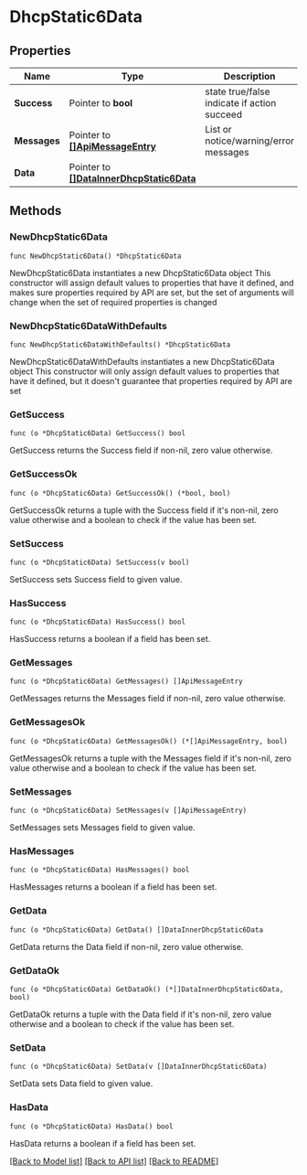 # DhcpStatic6Data

## Properties

Name | Type | Description | Notes
------------ | ------------- | ------------- | -------------
**Success** | Pointer to **bool** | state true/false indicate if action succeed | [optional] 
**Messages** | Pointer to [**[]ApiMessageEntry**](ApiMessageEntry.md) | List or notice/warning/error messages | [optional] 
**Data** | Pointer to [**[]DataInnerDhcpStatic6Data**](DataInnerDhcpStatic6Data.md) |  | [optional] 

## Methods

### NewDhcpStatic6Data

`func NewDhcpStatic6Data() *DhcpStatic6Data`

NewDhcpStatic6Data instantiates a new DhcpStatic6Data object
This constructor will assign default values to properties that have it defined,
and makes sure properties required by API are set, but the set of arguments
will change when the set of required properties is changed

### NewDhcpStatic6DataWithDefaults

`func NewDhcpStatic6DataWithDefaults() *DhcpStatic6Data`

NewDhcpStatic6DataWithDefaults instantiates a new DhcpStatic6Data object
This constructor will only assign default values to properties that have it defined,
but it doesn't guarantee that properties required by API are set

### GetSuccess

`func (o *DhcpStatic6Data) GetSuccess() bool`

GetSuccess returns the Success field if non-nil, zero value otherwise.

### GetSuccessOk

`func (o *DhcpStatic6Data) GetSuccessOk() (*bool, bool)`

GetSuccessOk returns a tuple with the Success field if it's non-nil, zero value otherwise
and a boolean to check if the value has been set.

### SetSuccess

`func (o *DhcpStatic6Data) SetSuccess(v bool)`

SetSuccess sets Success field to given value.

### HasSuccess

`func (o *DhcpStatic6Data) HasSuccess() bool`

HasSuccess returns a boolean if a field has been set.

### GetMessages

`func (o *DhcpStatic6Data) GetMessages() []ApiMessageEntry`

GetMessages returns the Messages field if non-nil, zero value otherwise.

### GetMessagesOk

`func (o *DhcpStatic6Data) GetMessagesOk() (*[]ApiMessageEntry, bool)`

GetMessagesOk returns a tuple with the Messages field if it's non-nil, zero value otherwise
and a boolean to check if the value has been set.

### SetMessages

`func (o *DhcpStatic6Data) SetMessages(v []ApiMessageEntry)`

SetMessages sets Messages field to given value.

### HasMessages

`func (o *DhcpStatic6Data) HasMessages() bool`

HasMessages returns a boolean if a field has been set.

### GetData

`func (o *DhcpStatic6Data) GetData() []DataInnerDhcpStatic6Data`

GetData returns the Data field if non-nil, zero value otherwise.

### GetDataOk

`func (o *DhcpStatic6Data) GetDataOk() (*[]DataInnerDhcpStatic6Data, bool)`

GetDataOk returns a tuple with the Data field if it's non-nil, zero value otherwise
and a boolean to check if the value has been set.

### SetData

`func (o *DhcpStatic6Data) SetData(v []DataInnerDhcpStatic6Data)`

SetData sets Data field to given value.

### HasData

`func (o *DhcpStatic6Data) HasData() bool`

HasData returns a boolean if a field has been set.


[[Back to Model list]](../README.md#documentation-for-models) [[Back to API list]](../README.md#documentation-for-api-endpoints) [[Back to README]](../README.md)


